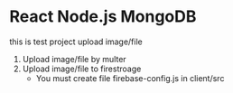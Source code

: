 # React Node.js MongoDB 
this is test project upload image/file
1. Upload image/file by multer
2. Upload image/file to firestroage
   - You must create file firebase-config.js in client/src
  
